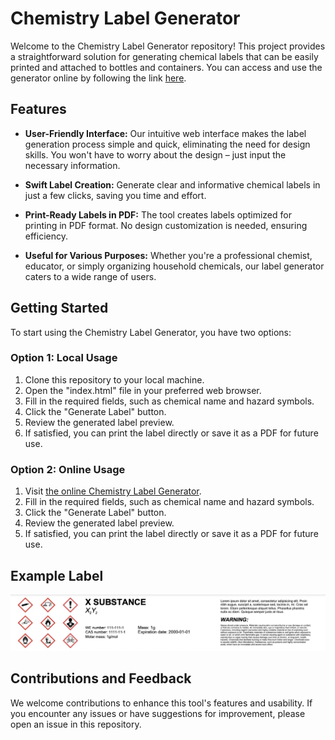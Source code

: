 # Chemistry Label Generator

Welcome to the Chemistry Label Generator repository! This project provides a straightforward solution for generating chemical labels that can be easily printed and attached to bottles and containers. You can access and use the generator online by following the link [here](https://kokosnotfound.github.io/Chemistry-Label-Generator/).

## Features

- **User-Friendly Interface:** Our intuitive web interface makes the label generation process simple and quick, eliminating the need for design skills. You won't have to worry about the design – just input the necessary information.

- **Swift Label Creation:** Generate clear and informative chemical labels in just a few clicks, saving you time and effort.

- **Print-Ready Labels in PDF:** The tool creates labels optimized for printing in PDF format. No design customization is needed, ensuring efficiency.

- **Useful for Various Purposes:** Whether you're a professional chemist, educator, or simply organizing household chemicals, our label generator caters to a wide range of users.

## Getting Started

To start using the Chemistry Label Generator, you have two options:

### Option 1: Local Usage
1. Clone this repository to your local machine.
2. Open the "index.html" file in your preferred web browser.
3. Fill in the required fields, such as chemical name and hazard symbols.
4. Click the "Generate Label" button.
5. Review the generated label preview.
6. If satisfied, you can print the label directly or save it as a PDF for future use.

### Option 2: Online Usage
1. Visit [the online Chemistry Label Generator](https://kokosnotfound.github.io/Chemistry-Label-Generator/).
2. Fill in the required fields, such as chemical name and hazard symbols.
3. Click the "Generate Label" button.
4. Review the generated label preview.
5. If satisfied, you can print the label directly or save it as a PDF for future use.

## Example Label

![Example Chemical Label](./img/readme/photo1.jpeg)

## Contributions and Feedback

We welcome contributions to enhance this tool's features and usability. If you encounter any issues or have suggestions for improvement, please open an issue in this repository.
